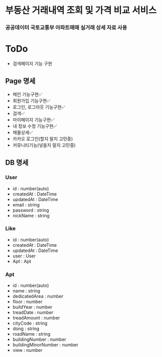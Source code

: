 # 부동산 거래내역 조회 및 가격 비교 서비스

### 공공데이터 국토교통부 아파트매매 실거래 상세 자료 사용

# ToDo

- 검색페이지 기능 구현


## Page 명세

- 메인 기능구현✅
- 회원가입 기능구현✅
- 로그인, 로그아웃 기능구현✅
- 검색✅
- 마이페이지 기능구현✅
- 내 정보 수정 기능구현✅
- 매물상세✅
- 카카오 로그인(할지 말지 고민중)
- 커뮤니티기능(넣을지 말지 고민중)

## DB 명세

### User

- id : number(auto)
- createdAt : DateTime
- updatedAt : DateTime
- email : string
- password : string
- nickName : string

### Like

- id : number(auto)
- createdAt : DateTime
- updatedAt : DateTime
- user : User
- Apt : Apt

### Apt

- id : number(auto)
- name : string
- dedicatedArea : number
- floor : number
- buildYear : number
- treadDate : number
- treadAmount : number
- cityCode : string
- dong : string
- roadName : string
- buildingNumber : number
- buildingMinorNumber : number
- view : number
